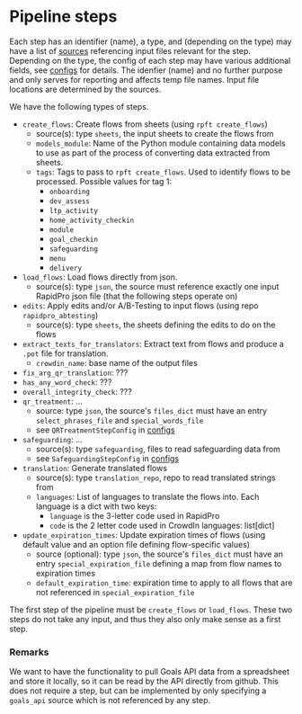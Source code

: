 # Pipeline steps

Each step has an identifier (name), a type, and (depending on the type) may have a list of [sources] referencing input files relevant for the step.
Depending on the type, the config of each step may have various additional fields, see [configs] for details. The idenfier (name) and no further purpose and only serves for reporting and affects temp file names. Input file locations are determined by the sources.

We have the following types of steps.

- `create_flows`: Create flows from sheets (using `rpft create_flows`)
    - source(s): type `sheets`, the input sheets to create the flows from
    - `models_module`: Name of the Python module containing data models to use as part of the process of converting data extracted from sheets.
    - `tags`: Tags to pass to `rpft create_flows`. Used to identify flows to be processed. Possible values for tag 1:
        - `onboarding`
        - `dev_assess`
        - `ltp_activity`
        - `home_activity_checkin`
        - `module`
        - `goal_checkin`
        - `safeguarding`
        - `menu`
        - `delivery`
- `load_flows`: Load flows directly from json.
    - source(s): type `json`, the source must reference exactly one input RapidPro json file (that the following steps operate on)
- `edits`: Apply edits and/or A/B-Testing to input flows (using repo `rapidpro_abtesting`)
    - source(s): type `sheets`, the sheets defining the edits to do on the flows
- `extract_texts_for_translators`: Extract text from flows and produce a `.pot` file for translation.
    - `crowdin_name`: base name of the output files
- `fix_arg_qr_translation`: ???
- `has_any_word_check`: ???
- `overall_integrity_check`: ???
- `qr_treatment`: ...
    - source: type `json`, the source's `files_dict` must have an entry `select_phrases_file` and `special_words_file`
    - see `QRTreatmentStepConfig` in [configs]
- `safeguarding`: ...
    - source(s): type `safeguarding`, files to read safeguarding data from
    - see `SafeguardingStepConfig` in [configs]
- `translation`: Generate translated flows
    - source(s): type `translation_repo`, repo to read translated strings from
    - `languages`: List of languages to translate the flows into. Each language is a dict with two keys:
        - `language` is the 3-letter code used in RapidPro
        - `code` is the 2 letter code used in CrowdIn
    languages: list[dict]
- `update_expiration_times`: Update expiration times of flows (using default value and an option file defining flow-specific values)
    - source (optional): type `json`, the source's `files_dict` must have an entry `special_expiration_file` defining a map from flow names to expiration times
    - `default_expiration_time`: expiration time to apply to all flows that are not referenced in `special_expiration_file`

The first step of the pipeline must be `create_flows` or `load_flows`. These two steps do not take any input, and thus they also only make sense as a first step.

### Remarks

We want to have the functionality to pull Goals API data from a spreadsheet and store it locally, so it can be read by the API directly from github.
This does not require a step, but can be implemented by only specifying a `goals_api` source which is not referenced by any step.

[configs]: ../src/parenttext_pipeline/configs.py
[sources]: sources.md